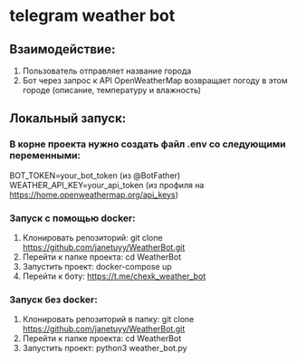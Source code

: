 # telegram weather bot

## Взаимодействие:
1. Пользователь отправляет название города
2. Бот через запрос к API OpenWeatherMap возвращает погоду в этом городе (описание, температуру и влажность)

## Локальный запуск:

### В корне проекта нужно создать файл .env со следующими переменными:
BOT_TOKEN=your_bot_token (из @BotFather)
WEATHER_API_KEY=your_api_token (из профиля на https://home.openweathermap.org/api_keys)

### Запуск с помощью docker:
1. Клонировать репозиторий: git clone https://github.com/janetuyy/WeatherBot.git
2. Перейти к папке проекта: cd WeatherBot
3. Запустить проект: docker-compose up
4. Перейти к боту: https://t.me/chexk_weather_bot

### Запуск без docker:
1. Клонировать репозиторий в папку: git clone https://github.com/janetuyy/WeatherBot.git
2. Перейти к папке проекта: cd WeatherBot
3. Запустить проект: python3 weather_bot.py
